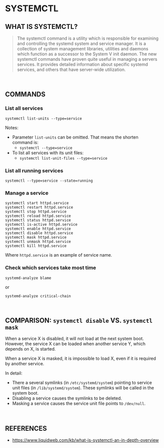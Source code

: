 # SYSTEMCTL

## WHAT IS SYSTEMCTL?

> The systemctl command is a utility which is responsible for examining and controlling the systemd system and service manager. It is a collection of system management libraries, utilities and daemons which function as a successor to the System V init daemon. The new systemctl commands have proven quite useful in managing a servers services. It provides detailed information about specific systemd services, and others that have server-wide utilization.

&nbsp;

## COMMANDS

### List all services

`systemctl list-units --type=service`

Notes:

- Parameter `list-units` can be omitted. That means the shorten command is:
  - `systemctl --type=service`
- To list all services with its unit files:
  - `systemctl list-unit-files --type=service`

### List all running services

`systemctl --type=service --state=running`

### Manage a service

```text
systemctl start httpd.service
systemctl restart httpd.service
systemctl stop httpd.service
systemctl reload httpd.service
systemctl status httpd.service
systemctl is-active httpd.service
systemctl enable httpd.service
systemctl disable httpd.service
systemctl mask httpd.service
systemctl unmask httpd.service
systemctl kill httpd.service
```

Where `httpd.service` is an example of service name.

### Check which services take most time

`systemd-analyze blame`

or

`systemd-analyze critical-chain`

&nbsp;

## COMPARISON: `systemctl disable` VS. `systemctl mask`

When a service X is disabled, it will not load at the next system boot. However, the service X can be loaded when another service Y, which depends on X, is started.

When a service X is masked, it is impossible to load X, even if it is required by another service.

In detail:

- There a several symlinks (in `/etc/systemd/system`) pointing to service unit files (in `/lib/systemd/system`). These symlinks will be called in the system boot.
- Disabling a service causes the symlinks to be deleted.
- Masking a service causes the service unit file points to `/dev/null`.

&nbsp;

## REFERENCES

- <https://www.liquidweb.com/kb/what-is-systemctl-an-in-depth-overview>
